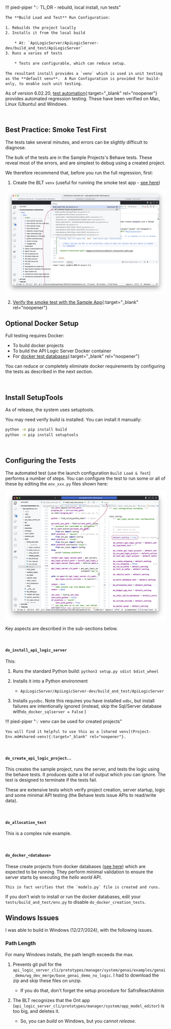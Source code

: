 !!! pied-piper ":bulb: TL;DR - rebuild, local install, run tests"

    The **Build Load and Test** Run Configuration:
    
    1. Rebuilds the project locally
    2. Installs it from the local build 
    
        * At: `ApiLogicServer/ApiLogicServer-dev/build_and_test/ApiLogicServer`
    3. Runs a series of tests

        * Tests are configurable, which can reduce setup.  
    
    The resultant install provides a `venv` which is used in unit testing as the **default venv**.  A Run Configuration is provided for build-only, to enable such unit testing. 


As of version 6.02.20, [test automation](https://github.com/ApiLogicServer/ApiLogicServer-src/tree/main/tests/build_and_test){:target="_blank" rel="noopener"} provides automated regression testing.  These have been verified on Mac, Linux (Ubuntu) and Windows.

&nbsp;

## Best Practice: Smoke Test First

The tests take several minutes, and errors can be slightly difficult to diagnose.

The bulk of the tests are in the Sample Projects's Behave tests. These reveal most of the errors, and are simplest to debug using a created project. 

We therefore recommend that, before you run the full regression, first:

1. Create the BLT `venv` (useful for running the smoke test app - [see here](Architecture-Internals.md#create-the-BLT-venv))

![BLT Hold Tomato](images/architecture/blt-no-tomato.png)

2. [Verify the smoke test with the Sample App](Architecture-Internals.md#critical-smoke-test){:target="_blank" rel="noopener"}


## Optional Docker Setup

Full testing requires Docker:

* To build docker projects
* To build the API Logic Server Docker container
* For [docker test databases](Database-Docker.md){:target="_blank" rel="noopener"}

You can reduce or completely eliminate docker requirements by configuring the tests as described in the next section.

&nbsp;

## Install SetupTools

As of release, the system uses setuptools.

You may need verify build is installed.  You can install it manually:

```bash
python -m pip install build
python -m pip install setuptools
```

&nbsp;

## Configuring the Tests

The automated test (use the launch configuration `Build Load & Test`) performs a number of steps.  You can configure the test to run some or all of these by editing the `env_xxx.py` files shown here:

![Test env files](images/internals/test-env-files.png)

Key aspects are described in the sub-sections below.

&nbsp;

#### `do_install_api_logic_server`

This:

1. Runs the standard Python build: `python3 setup.py sdist bdist_wheel`
2. Installs it into a Python environment

    * `ApiLogicServer/ApiLogicServer-dev/build_and_test/ApiLogicServer`

3. Installs `pyodbc`.  Note this requires you have installed `odbc`, but install failures are intentionally ignored (instead, skip the Sql/Server database with`do_docker_sqlserver = False` )

!!! pied-piper ":bulb: venv can be used for created projects"

    You will find it helpful to use this as a [shared venv](Project-Env.md#shared-venv){:target="_blank" rel="noopener"}.

&nbsp;

#### `do_create_api_logic_project`...

This creates the sample project, runs the server, and tests the logic using the behave tests.  It produces quite a lot of output which you can ignore.  The test is designed to terminate if the tests fail.

These are extensive tests which verify project creation, server startup, logic and some minimal API testing (the Behave tests issue APIs to read/write data).

&nbsp;

#### `do_allocation_test`

This is a complex rule example.

&nbsp;

#### `do_docker_<database>`

These create projects from docker databases ([see here](Database-Connectivity.md#docker-databases)) which are expected to be running.  They perform minimal validation to ensure the server starts by executing the _hello world_ API.  

    This in fact verifies that the `models.py` file is created and runs.

If you don't wish to install or run the docker databases, edit your `tests/build_and_test/env.py` to disable `do_docker_creation_tests`.

## Windows Issues

I was able to build in Windows (12/27/2024), with the following issues.

### Path Length

For many Windows installs, the path length exceeds the max.

1. Prevents git pull for the `api_logic_server_cli/prototypes/manager/system/genai/examples/genai_demo/wg_dev_merge/base_genai_demo_no_logic`.  I had to download the zip and skip these files on unzip.

    * If you do that, don't forget the setup procedure for SafrsReactAdmin

2. The BLT recognizes that the Ont app (`api_logic_server_cli/prototypes/manager/system/app_model_editor`) is too big, and deletes it.

    * So, you can *build* on Windows, but you cannot *release*.


